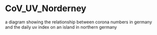 # CoV_UV_Norderney
a diagram showing the relationship between corona numbers in germany and the daily uv index on an island in northern germany
